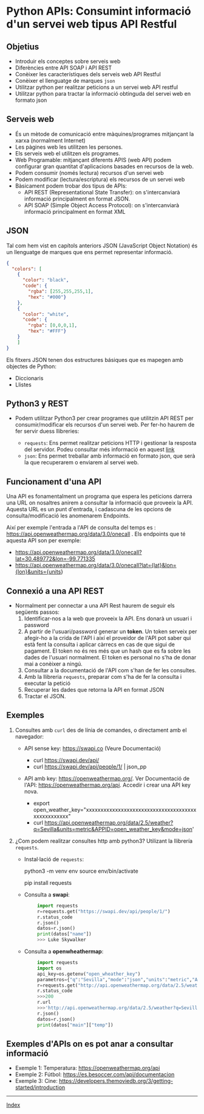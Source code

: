 # Python APIs: Consumint informació d'un servei web tipus API Restful

## Objetius

* Introduir els conceptes sobre serveis web
* Diferències entre API SOAP i API REST
* Conèixer les característiques dels serveis web API Restful
* Conèixer el llenguatge de marques `json`
* Utilitzar python per realitzar peticions a un servei web API restful
* Utilitzar python para tractar la informació obtinguda del servei web en formato json

## Serveis web

* És un mètode de comunicació entre màquines/programes mitjançant la xarxa (normalment Internet)
* Les pàgines web les utilitzen les persones.
* Els serveis web el utilitzen els programes.
* Web Programable: mitjançant diferents APIS (web API) podem configurar gran quantitat d'aplicacions basades en recursos de la web.
* Podem consumir (només lectura) recursos d'un servei web
* Podem modificar (lectura/escriptura) els recursos de un servei web
* Bàsicament podem trobar dos tipus de APIs:
  * API REST (Representational State Transfer): on s'intercanviarà informació principalment en format JSON.
  * API SOAP (Simple Object Access Protocol): on s'intercanviarà informació principalment en format XML

## JSON

Tal com hem vist en capítols anteriors JSON (JavaScript Object Notation) és un llenguatge de  marques que ens permet representar informació.

```json
{
  "colors": [
    {
      "color": "black",
      "code": {
        "rgba": [255,255,255,1],
        "hex": "#000"}
    },
    {
      "color": "white",
      "code": {
        "rgba": [0,0,0,1],
        "hex": "#FFF"}
    }
    ]
}
```

Els fitxers JSON tenen dos estructures básiques que es mapegen amb objectes de Python:

* Diccionaris
* Llistes

## Python3  y REST

* Podem utilitzar Python3 per crear programes que utilitzin API REST per consumir/modificar els recursos d'un servei web. Per fer-ho haurem de fer servir duess llibreries:

  * `requests`: Ens permet realitzar peticions HTTP i gestionar la resposta del servidor. Podeu consultar més informació en aquest [link](https://pypi.org/project/requests/)
  * `json`: Ens permet treballar amb informació en formato json, que serà la que recuperarem o enviarem al servei web.

## Funcionament d'una API

Una API es fonamentalment un programa que espera les peticions darrera una URL on nosaltres anirem a consultar la informació que proveeix la API. Aquesta URL es un punt d'entrada, i cadascuna de les opcions de consulta/modificació les anomenarem Endpoints.

Així per exemple l'entrada a l'API de consulta del temps es : <https://api.openweathermap.org/data/3.0/onecall> . Els endpoints que té aquesta API son per exemple:

* <https://api.openweathermap.org/data/3.0/onecall?lat=30.489772&lon=-99.771335>
* <https://api.openweathermap.org/data/3.0/onecall?lat={lat}&lon={lon}&units={units>}

## Connexió a una API REST

* Normalment per connectar a una API Rest haurem de seguir els següents passos:
  1. Identificar-nos a la web que proveeix la API. Ens donarà un usuari i password
  2. A partir de l'usuari/password generar un **token**. Un token serveix per afegir-ho a la crida de l'API i així el proveidor de l'API pot saber qui està fent la consulta i aplicar càrrecs en cas de que sigui de pagament. El token no és res més que un hash que es fa sobre les dades de l'usuari normalment. El token es personal no s'ha de donar mai a conèixer a ningú.
  3. Consultar a la documentació de l'API com s'han de fer les consultes.
  4. Amb la llibreria `requests`, preparar com s'ha de fer la consulta i executar la petició
  5. Recuperar les dades que retorna la API en format JSON
  6. Tractar el JSON.

## Exemples

1. Consultes amb `curl` des de línia de comandes, o directament amb el navegador:

    * API sense key: <https://swapi.co> (Veure Documentació)

        * curl <https://swapi.dev/api/>
        * curl <https://swapi.dev/api/people/1/> | json_pp

    * API amb key: <https://openweathermap.org/>. Ver Documentació de l'API: <https://openweathermap.org/api>. Accedir i crear una API key nova.

        * export open_weather_key="xxxxxxxxxxxxxxxxxxxxxxxxxxxxxxxxxxxxxxxxxxxxxxxxxx"
        * curl <https://api.openweathermap.org/data/2.5/weather?q=Sevilla&units=metric&APPID=open_weather_key&mode=json>'

2. ¿Com podem realitzar consultes http amb python3? Utilizant la llibrería `requests`.

    * Instal·lació de `requests`:

        python3 -m venv env
        source env/bin/activate

        pip install requests

    * Consulta a **swapi**:

    ```python
            import requests
            r=requests.get("https://swapi.dev/api/people/1/")
            r.status_code            
            r.json()
            datos=r.json()
            print(datos["name"])
            >>> Luke Skywalker
    ```

    * Consulta a **openwheathermap**:

    ```python
            import requests
            import os
            api_key=os.getenv("open_wheather_key")
            parametros={"q":"Sevilla","mode":"json","units":"metric","APPID":api_key}
            r=requests.get("http://api.openweathermap.org/data/2.5/weather",params=parametros)
            r.status_code
            >>>200
            r.url
            >>>'http://api.openweathermap.org/data/2.5/weather?q=Sevilla&units=metric& APPID=xxx&mode=json'
            r.json()
            datos=r.json()
            print(datos["main"]["temp"])
    ```

## Exemples d'APIs on es pot anar a consultar informació

* Exemple 1: Temperatura: <https://openweathermap.org/api>
* Exemple 2: Fútbol: <https://es.besoccer.com/api/documentacion>
* Exemple 3: Cine: <https://developers.themoviedb.org/3/getting-started/introduction>

***
[Index](../../README.md)
